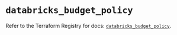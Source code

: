 # `databricks_budget_policy`

Refer to the Terraform Registry for docs: [`databricks_budget_policy`](https://registry.terraform.io/providers/databricks/databricks/1.81.1/docs/resources/budget_policy).
